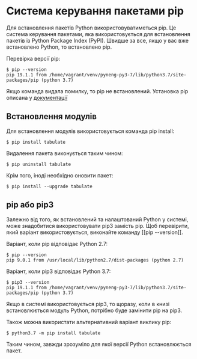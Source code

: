 # Система керування пакетами pip

Для встановлення пакетів Python використовуватиметься pip. Це система керування
пакетами, яка використовується для встановлення пакетів із Python Package Index
(PyPI). Швидше за все, якщо у вас вже встановлено Python, то встановлено pip.

Перевірка версії pip:

```
$ pip --version
pip 19.1.1 from /home/vagrant/venv/pyneng-py3-7/lib/python3.7/site-packages/pip (python 3.7)
```

Якщо команда видала помилку, то pip не встановлений. Установка pip описана у
[документації](https://pip.pypa.io/en/stable/installing/)

## Встановлення модулів

Для встановлення модулів використовується команда pip install:

```
$ pip install tabulate
```

Видалення пакета виконується таким чином:

```
$ pip uninstall tabulate
```

Крім того, іноді необхідно оновити пакет:

```
$ pip install --upgrade tabulate
```

## pip або pip3

Залежно від того, як встановлений та налаштований Python у системі, може
знадобитися використовувати pip3 замість pip. Щоб перевірити, який варіант
використовується, виконайте команду [[pip --version[[.

Варіант, коли pip відповідає Python 2.7:

```
$ pip --version
pip 9.0.1 from /usr/local/lib/python2.7/dist-packages (python 2.7)
```

Варіант, коли pip3 відповідає Python 3.7:

```
$ pip3 --version
pip 19.1.1 from /home/vagrant/venv/pyneng-py3-7/lib/python3.7/site-packages/pip (python 3.7)
```

Якщо в системі використовується pip3, то щоразу, коли в книзі встановлюється
модуль Python, потрібно буде замінити pip на pip3.

Також можна використати альтернативний варіант виклику pip:

```
$ python3.7 -m pip install tabulate
```

Таким чином, завжди зрозуміло для якої версії Python встановлюється пакет.




